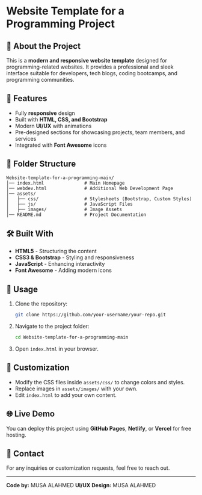# Website Template for a Programming Project

## 🚀 About the Project
This is a **modern and responsive website template** designed for programming-related websites. It provides a professional and sleek interface suitable for developers, tech blogs, coding bootcamps, and programming communities.

## 🎨 Features
- Fully **responsive** design
- Built with **HTML, CSS, and Bootstrap**
- Modern **UI/UX** with animations
- Pre-designed sections for showcasing projects, team members, and services
- Integrated with **Font Awesome** icons

## 📂 Folder Structure
```
Website-template-for-a-programming-main/
│── index.html               # Main Homepage
│── webdev.html              # Additional Web Development Page
│── assets/
│   ├── css/                 # Stylesheets (Bootstrap, Custom Styles)
│   ├── js/                  # JavaScript Files
│   ├── images/              # Image Assets
│── README.md                # Project Documentation
```

## 🛠 Built With
- **HTML5** - Structuring the content
- **CSS3 & Bootstrap** - Styling and responsiveness
- **JavaScript** - Enhancing interactivity
- **Font Awesome** - Adding modern icons

## 📜 Usage
1. Clone the repository:
   ```sh
   git clone https://github.com/your-username/your-repo.git
   ```
2. Navigate to the project folder:
   ```sh
   cd Website-template-for-a-programming-main
   ```
3. Open `index.html` in your browser.

## 🎯 Customization
- Modify the CSS files inside `assets/css/` to change colors and styles.
- Replace images in `assets/images/` with your own.
- Edit `index.html` to add your own content.

## 🌐 Live Demo
You can deploy this project using **GitHub Pages**, **Netlify**, or **Vercel** for free hosting.

## 📩 Contact
For any inquiries or customization requests, feel free to reach out.

---
**Code by:** MUSA ALAHMED
**UI/UX Design:** MUSA ALAHMED

